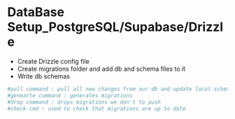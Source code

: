 # DataBase Setup_PostgreSQL/Supabase/Drizzle


- Create Drizzle config file 
- Create migrations folder and add db and schema files to it
- Write db schemas

```bash
#pull command : pull all new changes from our db and update local schemas
#genearte command : generates migrations
#drop command : drops migrations we don't to push
#check cmd : used to check that migrations are up to date
``` 

